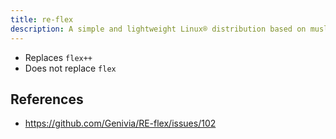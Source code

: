 ```yaml
---
title: re-flex
description: A simple and lightweight Linux® distribution based on musl libc and toybox
---
```


- Replaces `flex++`
- Does not replace `flex`

## References
- https://github.com/Genivia/RE-flex/issues/102
